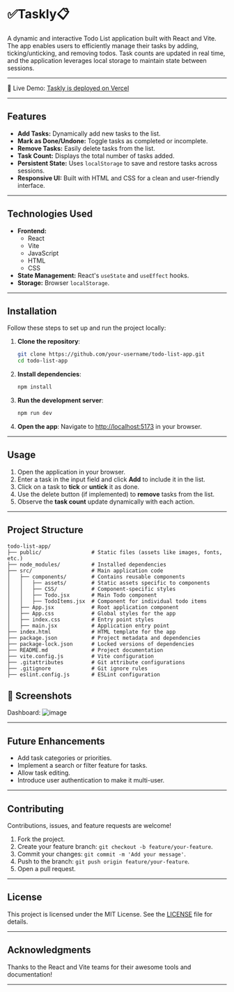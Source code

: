 # **✅Taskly📋**

A dynamic and interactive Todo List application built with React and Vite. The app enables users to efficiently manage their tasks by adding, ticking/unticking, and removing todos. Task counts are updated in real time, and the application leverages local storage to maintain state between sessions.

---

🚀 Live Demo: [Taskly is deployed on Vercel](https://taskly-psi-three.vercel.app/)

---

## **Features**
- **Add Tasks:** Dynamically add new tasks to the list.
- **Mark as Done/Undone:** Toggle tasks as completed or incomplete.
- **Remove Tasks:** Easily delete tasks from the list.
- **Task Count:** Displays the total number of tasks added.
- **Persistent State:** Uses `localStorage` to save and restore tasks across sessions.
- **Responsive UI:** Built with HTML and CSS for a clean and user-friendly interface.

---

## **Technologies Used**
- **Frontend:**
  - React
  - Vite
  - JavaScript
  - HTML
  - CSS
- **State Management:** React's `useState` and `useEffect` hooks.
- **Storage:** Browser `localStorage`.

---

## **Installation**

Follow these steps to set up and run the project locally:

1. **Clone the repository**:
   ```bash
   git clone https://github.com/your-username/todo-list-app.git
   cd todo-list-app
   ```

2. **Install dependencies**:
   ```bash
   npm install
   ```

3. **Run the development server**:
   ```bash
   npm run dev
   ```

4. **Open the app**:
   Navigate to [http://localhost:5173](http://localhost:5173) in your browser.

---

## **Usage**

1. Open the application in your browser.
2. Enter a task in the input field and click **Add** to include it in the list.
3. Click on a task to **tick** or **untick** it as done.
4. Use the delete button (if implemented) to **remove** tasks from the list.
5. Observe the **task count** update dynamically with each action.

---

## **Project Structure**
```
todo-list-app/
├── public/                # Static files (assets like images, fonts, etc.)
├── node_modules/          # Installed dependencies
├── src/                   # Main application code
│   ├── components/        # Contains reusable components
│   │   ├── assets/        # Static assets specific to components
│   │   ├── CSS/           # Component-specific styles
│   │   ├── Todo.jsx       # Main Todo component
│   │   ├── TodoItems.jsx  # Component for individual todo items
│   ├── App.jsx            # Root application component
│   ├── App.css            # Global styles for the app
│   ├── index.css          # Entry point styles
│   ├── main.jsx           # Application entry point
├── index.html             # HTML template for the app
├── package.json           # Project metadata and dependencies
├── package-lock.json      # Locked versions of dependencies
├── README.md              # Project documentation
├── vite.config.js         # Vite configuration
├── .gitattributes         # Git attribute configurations
├── .gitignore             # Git ignore rules
├── eslint.config.js       # ESLint configuration

```
## 📸 Screenshots

Dashboard:
![image](https://github.com/user-attachments/assets/6e6f6c9a-1bc6-4640-8d42-44ae8478b385)



---

## **Future Enhancements**
- Add task categories or priorities.
- Implement a search or filter feature for tasks.
- Allow task editing.
- Introduce user authentication to make it multi-user.

---

## **Contributing**
Contributions, issues, and feature requests are welcome!  
1. Fork the project.  
2. Create your feature branch: `git checkout -b feature/your-feature`.  
3. Commit your changes: `git commit -m 'Add your message'`.  
4. Push to the branch: `git push origin feature/your-feature`.  
5. Open a pull request.

---

## **License**
This project is licensed under the MIT License. See the [LICENSE](./LICENSE) file for details.

---

## **Acknowledgments**
Thanks to the React and Vite teams for their awesome tools and documentation!

---
